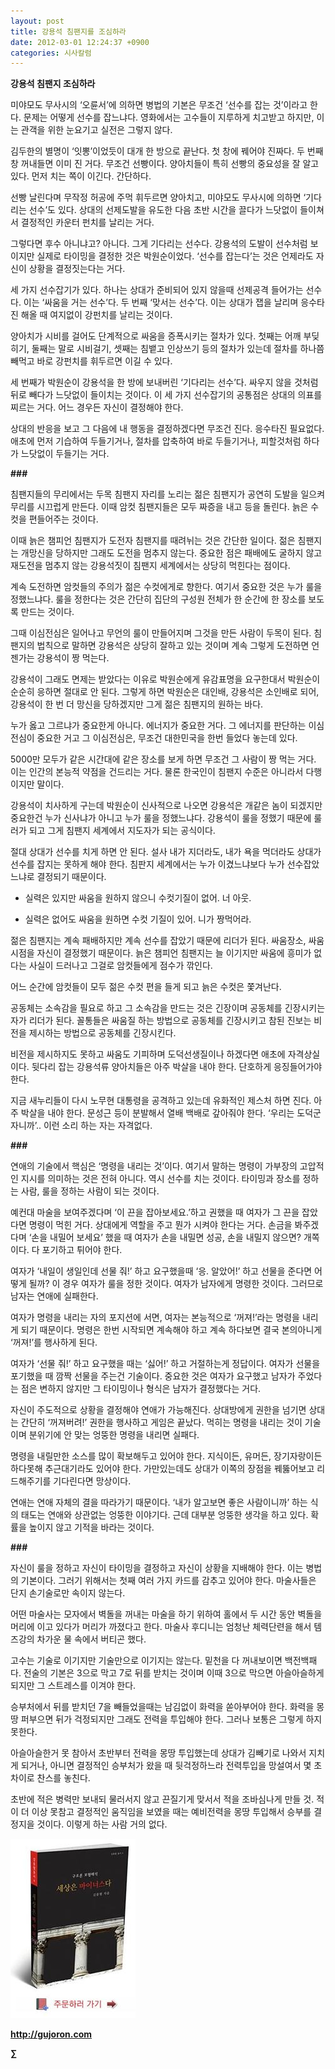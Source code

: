 ```yaml
---
layout: post
title: 강용석 침팬지를 조심하라
date: 2012-03-01 12:24:37 +0900
categories: 시사칼럼
---
```

**강용석 침팬지 조심하라** 

미야모도 무사시의 ‘오륜서’에 의하면 병법의 기본은 무조건 ‘선수를 잡는 것’이라고 한다. 문제는 어떻게 선수를 잡느냐다. 영화에서는 고수들이 지루하게 치고받고 하지만, 이는 관객을 위한 눈요기고 실전은 그렇지 않다. 

김두한의 별명이 ‘잇뽕’이었듯이 대개 한 방으로 끝난다. 첫 창에 꿰어야 진짜다. 두 번째 창 꺼내들면 이미 진 거다. 무조건 선빵이다. 양아치들이 특히 선빵의 중요성을 잘 알고 있다. 먼저 치는 쪽이 이긴다. 간단하다. 

선빵 날린다며 무작정 허공에 주먹 휘두르면 양아치고, 미야모도 무사시에 의하면 ‘기다리는 선수’도 있다. 상대의 선제도발을 유도한 다음 초반 시간을 끌다가 느닷없이 들이쳐서 결정적인 카운터 펀치를 날리는 거다. 

그렇다면 후수 아니냐고? 아니다. 그게 기다리는 선수다. 강용석의 도발이 선수처럼 보이지만 실제로 타이밍을 결정한 것은 박원순이었다. ‘선수를 잡는다’는 것은 언제라도 자신이 상황을 결정짓는다는 거다. 

세 가지 선수잡기가 있다. 하나는 상대가 준비되어 있지 않을때 선제공격 들어가는 선수다. 이는 ‘싸움을 거는 선수’다. 두 번째 ‘맞서는 선수’다. 이는 상대가 잽을 날리며 응수타진 해올 때 여지없이 강펀치를 날리는 것이다. 

양아치가 시비를 걸어도 단계적으로 싸움을 증폭시키는 절차가 있다. 첫째는 어깨 부딪히기, 둘째는 말로 시비걸기, 셋째는 침뱉고 인상쓰기 등의 절차가 있는데 절차를 하나쯤 빼먹고 바로 강펀치를 휘두르면 이길 수 있다. 

세 번째가 박원순이 강용석을 한 방에 보내버린 ‘기다리는 선수’다. 싸우지 않을 것처럼 뒤로 빼다가 느닷없이 들이치는 것이다. 이 세 가지 선수잡기의 공통점은 상대의 의표를 찌르는 거다. 어느 경우든 자신이 결정해야 한다. 

상대의 반응을 보고 그 다음에 내 행동을 결정하겠다면 무조건 진다. 응수타진 필요없다. 애초에 먼저 기습하여 두들기거나, 절차를 압축하여 바로 두들기거나, 피할것처럼 하다가 느닷없이 두들기는 거다. 



**\###** 

침팬지들의 무리에서는 두목 침팬지 자리를 노리는 젊은 침팬지가 공연히 도발을 일으켜 무리를 시끄럽게 만든다. 이때 암컷 침팬지들은 모두 짜증을 내고 등을 돌린다. 늙은 수컷을 편들어주는 것이다. 

이때 늙은 챔피언 침팬지가 도전자 침팬지를 때려뉘는 것은 간단한 일이다. 젊은 침팬지는 개망신을 당하지만 그래도 도전을 멈추지 않는다. 중요한 점은 패배에도 굴하지 않고 재도전을 멈추지 않는 강용석짓이 침팬지 세계에서는 상당히 먹힌다는 점이다. 

계속 도전하면 암컷들의 주의가 젊은 수컷에게로 향한다. 여기서 중요한 것은 누가 룰을 정했느냐다. 룰을 정한다는 것은 간단히 집단의 구성원 전체가 한 순간에 한 장소를 보도록 만드는 것이다. 

그때 이심전심은 일어나고 무언의 룰이 만들어지며 그것을 만든 사람이 두목이 된다. 침팬지의 법칙으로 말하면 강용석은 상당히 잘하고 있는 것이며 계속 그렇게 도전하면 언젠가는 강용석이 짱 먹는다. 

강용석이 그래도 면제는 받았다는 이유로 박원순에게 유감표명을 요구한대서 박원순이 순순히 응하면 절대로 안 된다. 그렇게 하면 박원순은 대인배, 강용석은 소인배로 되어, 강용석이 한 번 더 망신을 당하겠지만 그게 젊은 침팬지의 원하는 바다. 

누가 옳고 그르냐가 중요한게 아니다. 에너지가 중요한 거다. 그 에너지를 판단하는 이심전심이 중요한 거고 그 이심전심은, 무조건 대한민국을 한번 들었다 놓는데 있다. 

5000만 모두가 같은 시간대에 같은 장소를 보게 하면 무조건 그 사람이 짱 먹는 거다. 이는 인간의 본능적 약점을 건드리는 거다. 물론 한국인이 침팬지 수준은 아니라서 다행이지만 말이다. 

강용석이 치사하게 구는데 박원순이 신사적으로 나오면 강용석은 개같은 놈이 되겠지만 중요한건 누가 신사냐가 아니고 누가 룰을 정했느냐다. 강용석이 룰을 정했기 때문에 룰러가 되고 그게 침팬지 세계에서 지도자가 되는 공식이다. 

절대 상대가 선수를 치게 하면 안 된다. 설사 내가 지더라도, 내가 욕을 먹더라도 상대가 선수를 잡지는 못하게 해야 한다. 침판지 세계에서는 누가 이겼느냐보다 누가 선수잡았느냐로 결정되기 때문이다. 



* 실력은 있지만 싸움을 원하지 않으니 수컷기질이 없어. 너 아웃.

* 실력은 없어도 싸움을 원하면 수컷 기질이 있어. 니가 짱먹어라. 

젊은 침팬지는 계속 패배하지만 계속 선수를 잡았기 때문에 리더가 된다. 싸움장소, 싸움시점을 자신이 결정했기 때문이다. 늙은 챔피언 침팬지는 늘 이기지만 싸움에 흥미가 없다는 사실이 드러나고 그걸로 암컷들에게 점수가 깎인다. 

어느 순간에 암컷들이 모두 젊은 수컷 편을 들게 되고 늙은 수컷은 쫓겨난다. 

공동체는 소속감을 필요로 하고 그 소속감을 만드는 것은 긴장이며 공동체를 긴장시키는 자가 리더가 된다. 꼴통들은 싸움질 하는 방법으로 공동체를 긴장시키고 참된 진보는 비전을 제시하는 방법으로 공동체를 긴장시킨다. 

비전을 제시하지도 못하고 싸움도 기피하며 도덕선생질이나 하겠다면 애초에 자격상실이다. 뒷다리 잡는 강용석류 양아치들은 아주 박살을 내야 한다. 단호하게 응징들어가야 한다. 

지금 새누리들이 다시 노무현 대통령을 공격하고 있는데 유화적인 제스처 하면 진다. 아주 박살을 내야 한다. 문성근 등이 분발해서 열배 백배로 갚아줘야 한다. ‘우리는 도덕군자니까’.. 이런 소리 하는 자는 자격없다. 



**\###** 

연애의 기술에서 핵심은 ‘명령을 내리는 것’이다. 여기서 말하는 명령이 가부장의 고압적인 지시를 의미하는 것은 전혀 아니다. 역시 선수를 치는 것이다. 타이밍과 장소를 정하는 사람, 룰을 정하는 사람이 되는 것이다. 

예컨대 마술을 보여주겠다며 ‘이 끈을 잡아보세요.’하고 권했을 때 여자가 그 끈을 잡았다면 명령이 먹힌 거다. 상대에게 역할을 주고 뭔가 시켜야 한다는 거다. 손금을 봐주겠다며 ‘손을 내밀어 보세요’ 했을 때 여자가 손을 내밀면 성공, 손을 내밀지 않으면? 개쪽이다. 다 포기하고 튀어야 한다. 

여자가 ‘내일이 생일인데 선물 줘!’ 하고 요구했을때 ‘응. 알았어!’ 하고 선물을 준다면 어떻게 될까? 이 경우 여자가 룰을 정한 것이다. 여자가 남자에게 명령한 것이다. 그러므로 남자는 연애에 실패한다. 

여자가 명령을 내리는 자의 포지션에 서면, 여자는 본능적으로 ‘꺼져!’라는 명령을 내리게 되기 때문이다. 명령은 한번 시작되면 계속해야 하고 계속 하다보면 결국 본의아니게 ‘꺼져!’를 행사하게 된다. 

여자가 ‘선물 줘!’ 하고 요구했을 때는 ‘싫어!’ 하고 거절하는게 정답이다. 여자가 선물을 포기했을 때 깜짝 선물을 주는건 기술이다. 중요한 것은 여자가 요구했고 남자가 주었다는 점은 변하지 않지만 그 타이밍이나 형식은 남자가 결정했다는 거다. 

자신이 주도적으로 상황을 결정해야 연애가 가능해진다. 상대방에게 권한을 넘기면 상대는 간단히 ‘꺼져버려!’ 권한을 행사하고 게임은 끝났다. 먹히는 명령을 내리는 것이 기술이며 분위기에 안 맞는 엉뚱한 명령을 내리면 실패다. 

명령을 내릴만한 소스를 많이 확보해두고 있어야 한다. 지식이든, 유머든, 장기자랑이든 하다못해 추근대기라도 있어야 한다. 가만있는데도 상대가 이쪽의 장점을 꿰뚫어보고 리드해주기를 기다린다면 망상이다. 

연애는 연애 자체의 결을 따라가기 때문이다. ‘내가 알고보면 좋은 사람이니까’ 하는 식의 태도는 연애와 상관없는 엉뚱한 이야기다. 근데 대부분 엉뚱한 생각을 하고 있다. 확률을 높이지 않고 기적을 바라는 것이다. 



**\###** 

자신이 룰을 정하고 자신이 타이밍을 결정하고 자신이 상황을 지배해야 한다. 이는 병법의 기본이다. 그러기 위해서는 첫째 여러 가지 카드를 감추고 있어야 한다. 마술사들은 단지 손기술로만 속이지 않는다. 

어떤 마술사는 모자에서 벽돌을 꺼내는 마술을 하기 위하여 홀에서 두 시간 동안 벽돌을 머리에 이고 있다가 머리가 까졌다고 한다. 마술사 후디니는 엄청난 체력단련을 해서 템즈강의 차가운 물 속에서 버티곤 했다. 

고수는 기술로 이기지만 기술만으로 이기지는 않는다. 밑천을 다 꺼내보이면 백전백패다. 전술의 기본은 3으로 막고 7로 뒤를 받치는 것이며 이때 3으로 막으면 아슬아슬하게 되지만 그 스트레스를 이겨야 한다. 

승부처에서 뒤를 받치던 7을 빼들었을때는 남김없이 화력을 쏟아부어야 한다. 화력을 몽땅 퍼부으면 뒤가 걱정되지만 그래도 전력을 투입해야 한다. 그러나 보통은 그렇게 하지 못한다. 

아슬아슬한거 못 참아서 초반부터 전력을 몽땅 투입했는데 상대가 김빼기로 나와서 지치게 되거나, 아니면 결정적인 승부처가 왔을 때 뒷걱정하느라 전력투입을 망설여서 몇 초 차이로 찬스를 놓친다. 



초반에 적은 병력만 보내되 물러서지 않고 끈질기게 맞서서 적을 조바심나게 만들 것. 적이 더 이상 못참고 결정적인 움직임을 보였을 때는 예비전력을 몽땅 투입해서 승부를 결정지을 것이다. 이렇게 하는 사람 거의 없다.















<a href="?mid=book_minus&act=dispBoardWrite" target="_self"><img alt="0.JPG" src="files/attach/images/198/668/222/0.JPG" width="200" height="287" /> </a>


  






**http://gujoron.com**  


**∑**